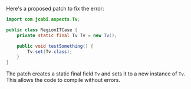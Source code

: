 Here's a proposed patch to fix the error:
```java
import com.jcabi.aspects.Tv;

public class RegionITCase {
    private static final Tv Tv = new Tv();

    public void testSomething() {
        Tv.set(Tv.class);
    }
}
```
The patch creates a static final field `Tv` and sets it to a new instance of `Tv`. This allows the code to compile without errors.